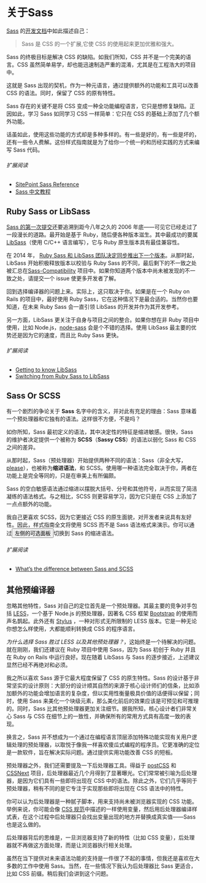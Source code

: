 
# 关于Sass

[Sass](http://sass-lang.com) 的[开发文档](http://sass-lang.com/documentation/file.SASS_REFERENCE.html)中如此描述自己：
 
>Sass 是 CSS 的一个扩展,它使 CSS 的使用起来更加优雅和强大。

Sass 的终极目标是解决 CSS 的缺陷。如我们所知，CSS 并不是一个完美的语言。CSS 虽然简单易学，却也能迅速制造严重的混淆，尤其是在工程浩大的项目中。

这就是 Sass 出现的契机，作为一种元语言，通过提供额外的功能和工具可以改善 CSS 的语法。同时，保留了 CSS 的原有特性。

Sass 存在的关键不是将 CSS 变成一种全功能编程语言，它只是想修复缺陷。正因如此，学习 Sass 如同学习 CSS 一样简单：它只在 CSS 的基础上添加了几个额外功能。

话虽如此，使用这些功能的方式却是多种多样的。有一些是好的，有一些是坏的，还有一些令人费解。这份样式指南就是为了给你一个统一的和历经实践的方式来编写 Sass 代码。

###### 扩展阅读

* [SitePoint Sass Reference](http://sitepoint.com/sass-reference/)
* [Sass 中文教程](http://www.w3cplus.com/blog/tags/302.html)

## Ruby Sass or LibSass

[Sass 的第一次提交](https://github.com/hcatlin/sass/commit/fa5048ba405619273e474a50400c7243fbff54fe)还要追溯到距今八年之久的 2006 年底——可见它已经走过了一段漫长的道路。最开始是基于 Ruby，随后便各种版本滋生。其中最成功的要属[LibSass](https://github.com/sass/libsass)（使用 C/C++ 语言编写），它与 Ruby 原生版本具有最佳兼容性。

在 2014 年， [Ruby Sass 和 LibSass 团队决定同步推出下一个版本](https://github.com/sass/libsass/wiki/The-LibSass-Compatibility-Plan)。从那时起，LibSass 开始积极释放版本以校验与 Ruby Sass 的不同，最后剩下的不一致之处被汇总在[Sass-Compatibility](http://sass-compatibility.github.io) 项目中。如果你知道两个版本中尚未被发现的不一致之处，请提交一个 issue 使更多开发者了解。

回到选择编译器的问题上来。实际上，这只取决于你。如果是在一个 Ruby on Rails 的项目中，最好使用 Ruby Sass，它在这种情况下是最合适的。当然你也要知道，在未来 Ruby Sass 会一直引领 LibSass 的开发并作为其开发参考。

另一方面，LibSass 更关注于自身与项目之间的整合。如果你想在非 Ruby 项目中使用，比如 Node.js，[node-sass](https://github.com/sass/node-sass) 会是个不错的选择。使用 LibSass 最主要的优势还是因为它的速度，而且比 Ruby Sass 更快。

###### 扩展阅读

* [Getting to know LibSass](http://webdesign.tutsplus.com/articles/getting-to-know-libsass--cms-23114)
* [Switching from Ruby Sass to LibSass](http://www.sitepoint.com/switching-ruby-sass-libsass/)

## Sass Or SCSS

有一个剧烈的争论关于 **Sass** 名字中的含义，并对此有充足的理由：Sass 意味着一个预处理器和它独有的语法。这样很不方便，不是吗？

如你所知，Sass 最初定义的语法，其中决定性的特征是缩进敏感。很快，Sass 的维护者决定提供一个被称为 **SCSS**（**Sassy CSS**）的语法以弱化 Sass 和 CSS 之间的差异。

从那时起，Sass（预处理器）开始提供两种不同的语法：Sass（非全大写，[please](http://sassnotsass.com)），也被称为**缩进语法**，和 SCSS。使用哪一种语法完全取决于你，两者在功能上是完全等同的，只是在审美上有所偏颇。

Sass 的空白敏感语法通过缩进以摆脱大括号、分号和其他符号，从而实现了简洁凝练的语法格式。与之相比，SCSS 则更容易学习，因为它只是在 CSS 上添加了一点点额外的功能。

我自己更喜欢 SCSS，因为它更接近 CSS 的原生面貌，对开发者来说具有友好性。因此，样式指南全文将使用 SCSS 而不是 Sass 语法格式来演示。你可以通过<button type="button" data-modal-show="options-panel" class="link-like">左侧的可选面板</button>切换到 Sass 的缩进语法。

###### 扩展阅读

* [What’s the difference between Sass and SCSS](http://www.sitepoint.com/whats-difference-sass-scss/)

## 其他预编译器

忽略其他特性，Sass 对自己的定位首先是一个预处理器。其最主要的竞争对手包括 [LESS](http://lesscss.org/)，一个基于 Node.js 的预处理器，因著名 CSS 框架 [Bootstrap](http://getbootstrap.com/) 的使用而声名鹊起。此外还有 [Stylus](http://learnboost.github.io/stylus/) ，一种对形式无所限制的 LESS 版本。它是一种无论你想怎么样使用，大都能顺利转换成 CSS 的程序语言。

*为什么选择 Sass 胜过 LESS 以及其他预处理器？*，这始终是一个待解决的问题。就在刚刚，我们还建议在 Ruby 项目中使用 Sass，因为 Sass 初创于 Ruby 并且在 Ruby on Rails 中运行良好。现在随着 LibSass 与 Sass 的逐步接近，上述建议显然已经不再绝对和必须。

我之所以喜欢 Sass 源于它最大程度保留了 CSS 的原生特性。Sass 的设计基于非常坚实的设计原则：大部分的设计顺其自然的来源于核心设计师们的信条，比如添加额外的功能会增加语言的复杂度，但以实用性衡量极具价值的话便得以保留；同时，使用 Sass 来美化一个块级元素，那么美化前后的效果应该是可预见和可推理的。同时，Sass 比其他预处理器更加关注细节。据我所知，核心设计者们非常关心 Sass 与 CSS 在细节上的一致性，并确保所有的常用方式具有高度一致的表现。

换言之，Sass 并不想成为一个通过在编程语言顶层添加特殊功能实现有关用户逻辑处理的预处理器，以取悦于像我一样喜欢傻瓜式编程的程序员。它更准确的定位是一款软件，旨在解决实际问题。通过提供实用功能改善 CSS 的短板。

预处理器之外，我们还需要提及一下后处理器工具。得益于 [postCSS](https://github.com/postcss/postcss) 和 [CSSNext](https://github.com/cssnext/cssnext) 项目，后处理器最近几个月得到了显著曝光。它们常常被引喻为后处理器，是因为它们具有一些即将出现在 CSS 中的语法。除此之外，它们几乎等同于预处理器，稍有不同的是它专注于实现那些即将出现在 CSS 语法中的特性。

你可以认为后处理器是一种腻子脚本，用来支持尚未被浏览器实现的 CSS 功能。举例来说，你可能会像 [CSS 规范](http://dev.w3.org/csswg/css-variables/)中描述的一样使用变量，然后用后处理器编译样式表，在这个过程中后处理器只会找出变量出现的地方并替换成真实值——Sass 也是这么做的。

后处理器背后的思维是，一旦浏览器支持了新的特性（比如 CSS 变量），后处理器就不再做这方面处理，而是让浏览器执行相关处理。

虽然在当下提供对未来语法功能的支持是一件很了不起的事情，但我还是喜欢在大多数的工作中使用 Sass。当然，在一些情况下我认为后处理器比 Sass 更适合，比如 CSS 前缀。稍后我们会讲到这个问题。
